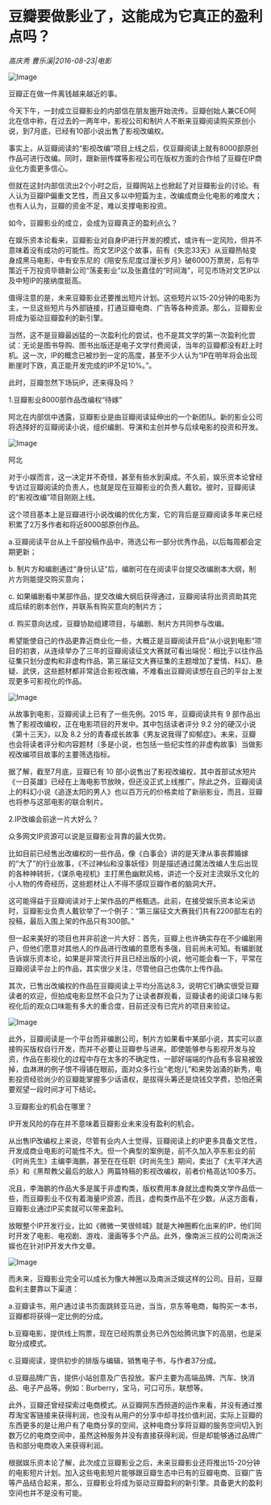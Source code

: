# 豆瓣要做影业了，这能成为它真正的盈利点吗？

*高庆秀 曹乐溪|2016-08-23|电影*

![Image](http://static.ylzbl.com/uploads/ueditor/php/upload/image/20170815/1502791526369241.jpeg)

豆瓣正在做一件离钱越来越近的事。

今天下午，一封成立豆瓣影业的内部信在朋友圈开始流传。豆瓣创始人兼CEO阿北在信中称，在过去的一两年中，影视公司和制片人不断来豆瓣阅读购买原创小说，到7月底，已经有10部小说出售了影视改编权。

事实上，从豆瓣阅读的“影视改编”项目上线之后，仅豆瓣阅读上就有8000部原创作品可进行改编。同时，跟新丽传媒等影视公司在版权方面的合作给了豆瓣在IP商业化方面更多信心。

但就在这封内部信流出2个小时之后，豆瓣网站上也掀起了对豆瓣影业的讨论。有人认为豆瓣IP偏重文艺性，而且又多以中短篇为主，改编成商业化电影的难度大；也有人认为，豆瓣的资金不足，难以支撑电影投资。

如今，豆瓣影业的成立，会成为豆瓣真正的盈利点么？

在娱乐资本论看来，豆瓣影业对自身IP进行开发的模式，或许有一定风险，但并不意味着没有成功的可能性。而文艺IP这个故事，前有《失恋33天》从豆瓣热帖变身成黑马电影，中有安东尼的《陪安东尼度过漫长岁月》破6000万票房，后有华策近千万投资毕赣新公司“荡麦影业”以及张嘉佳的“时间海”，可见市场对文艺IP以及中短IP的接纳度挺高。

值得注意的是，未来豆瓣影业还要推出短片计划。这些短片以15-20分钟的电影为主，一旦这些短片与外部链接，打通豆瓣电商、广告等各种资源。那么，豆瓣影业将成为驱动豆瓣盈利的新引擎。

当然，这不是豆瓣最凶猛的一次盈利化的尝试，也不是其文学的第一次盈利化尝试：无论是图书导购、图书出版还是电子文学付费阅读，当年的豆瓣都没有赶上时机。这一次，IP的概念已被炒到一定的高度，甚至不少人认为“IP在明年将会出现断崖时下跌，真正能开发完成的IP不足10%。”。

此时，豆瓣忽然下场玩IP，还来得及吗？

1.豆瓣影业8000部作品改编权“待嫁”

阿北在内部信中透露，豆瓣影业是由豆瓣阅读延伸出的一个新团队。新的影业公司将选择好的豆瓣阅读小说，组织编剧、导演和主创并参与后续电影的投资和开发。

![Image](http://p3.pstatp.com/large/321a000418ace7126e16)

阿北

对于小娱而言，这一决定并不奇怪，甚至有些水到渠成。不久前，娱乐资本论曾经专访过豆瓣阅读的负责人，也就是现在豆瓣影业的负责人戴钦。彼时，豆瓣阅读的“影视改编”项目刚刚上线。

这个项目基本上是豆瓣进行小说改编的优化方案，它的背后是豆瓣阅读多年来已经积累了2万多作者和将近8000部原创作品。

a.豆瓣阅读平台从上千部投稿作品中，筛选公布一部分优秀作品，以后每周都会定期更新；

b. 制片方和编剧通过“身份认证”后，编剧可在在阅读平台提交改编剧本大纲，制片方则能提交购买意向；

c. 如果编剧看中某部作品，提交改编大纲后获得通过，豆瓣阅读将出资资助其完成后续的剧本创作，并联系有购买意向的制片方；

d. 购买意向达成，豆瓣协助组建项目，与编剧、制片方共同参与改编。

希望能使自己的作品更靠近商业化一些，大概正是豆瓣阅读开启“从小说到电影”项目的初衷，从连续举办了三年的豆瓣阅读征文大赛就可看出端倪：相比于以往作品征集只划分虚构和非虚构作品，第三届征文大赛征集的主题增加了爱情、科幻、悬疑、武侠，这些题材都非常适合影视改编，不难看出豆瓣阅读想在自己的平台上发现更多可影视化的作品。

![Image](http://p1.pstatp.com/large/321200032c1e604df1b0)

从故事到电影，豆瓣阅读上已有了一些先例。2015 年，豆瓣阅读共有 9 部作品出售了影视改编权，正在电影项目的开发中。其中包括读者评分 9.2 分的硬汉小说《第十三天》，以及 8.2 分的青春成长故事《男友说我得了抑郁症》。未来，豆瓣也会将读者评分和内容题材（多是小说，也包括一些纪实性的非虚构故事）当做影视改编项目故事的主要筛选指标。

据了解，截至7月底，豆瓣已有 10 部小说售出了影视改编权，其中首部试水短片《一日英雄》已经在上海电影节放映，但还没正式上线推广。除此之外，豆瓣阅读上的科幻小说《追逐太阳的男人》也以百万元的价格卖给了新丽影业，而且，豆瓣也将参与这部电影的联合制片。

2.IP改编会前途一片大好么？

众多网文IP资源可以说是豆瓣影业背靠的最大优势。

比如目前已经售出改编权的一些作品，像《白事会》讲的是天津从事丧葬婚嫁的“大了”的行业故事，《不过神仙和没事妖怪》则是描述通过魔法改编人生后出现的各种神转折，《谋杀电视机》主打黑色幽默风格，讲述一个反对主流娱乐文化的小人物的传奇经历，这些题材让人不得不感叹豆瓣作者的脑洞大开。

这可能得益于豆瓣阅读对于上架作品的严格甄选。此前，在接受娱乐资本论采访时，豆瓣影业负责人戴钦举了一个例子：“第三届征文大赛我们共有2200部左右的投稿，最后入围上架的作品只有300部。”

但一起来美好的项目也并非前途一片大好：首先，豆瓣上也许确实存在不少编剧用户，但他们愿意对其他人的作品进行改编的意愿有多强，目前尚未可知。有编剧就告诉娱乐资本论，如果是非常流行并且已经出版的小说，他可能会看一下，平常在豆瓣阅读平台上的作品，其实很少关注，尽管他自己也偶尔上传作品。

其次，已售出改编权的作品在豆瓣阅读上平均分高达8.3，说明它们确实很受豆瓣读者的欢迎，但拍成电影显然不会只为了让读者群观看，豆瓣读者的阅读口味与影视化后的观众口味能有多大的重合度，目前还没有已完片的项目来验证。

![Image](http://p3.pstatp.com/large/320a00047ae68c1a51fd)

此外，豆瓣阅读是一个平台而非编剧公司，制片方如果看中某部小说，其实可以直接购买版权自行开发，而并不必要让豆瓣参与进来。即使能够参与影视开发与投资，作品在影视化的过程中存在太多的不确定性，一部好端端的作品有多容易被毁掉，血淋淋的例子恨不得铺在眼前。面对众多行业“老炮儿”和来势汹涌的新秀，电影投资经验尚少的豆瓣能掌握多少话语权，是拔得头筹还是烧钱交学费，恐怕还需要观望一段时间才可下结论。

3.豆瓣影业的机会在哪里？

IP开发风险的存在并不意味着豆瓣影业未来没有盈利的机会。

从出售IP改编权上来说，尽管有业内人士觉得，豆瓣阅读上的IP更多具备文艺性，开发成商业电影的可能性不大。但一个典型的案例是，前不久加入亭东影业的前《时尚先生》主编李海鹏，甚至在在任职《时尚先生》期间，卖出了《太平洋大逃杀》和《黑帮教父最后的敌人》两篇特稿的影视改编权，前者价格高达100多万。

况且，李海鹏的作品大多是属于非虚构类，版权费用本身就比虚构类文学作品低一些，而豆瓣影业不仅有着海量IP资源，而且，虚构类作品不在少数。从这方面看，豆瓣影业通过IP买卖就可以带来盈利。

放眼整个IP开发行业，比如《微微一笑很倾城》就是大神圈孵化出来的IP，他们同时开发了电影、电视剧、游戏、漫画等多个产品。此外，像南派三叔的公司南派泛娱也在针对IP开发大作文章。

![Image](http://p1.pstatp.com/large/320a00047ae4f1490244)

而未来，豆瓣影业完全可以成长为像大神圈以及南派泛娱这样的公司。目前，豆瓣盈利主要靠以下渠道：

a.豆瓣读书，用户通过读书页面跳转亚马逊，当当，京东等电商，每购买一本书，豆瓣都将获得一定比例的分成。

b.豆瓣电影，提供线上购票，现在已经购票业务已外包给腾讯旗下的高朋，也是采取分成模式。

c.豆瓣阅读，提供初步的排版与编辑，销售电子书，与作者37分成。

d.豆瓣品牌广告，提供小站创意及广告投放。客户主要为高端品牌、汽车、快消品、电子产品等。例如：Burberry，宝马，可口可乐，联想等。

此外，豆瓣还曾经探索过电商模式。从豆瓣网东西频道的运作来看，并没有通过推荐淘宝客链接来获得利润，也没有从用户的分享中却寻找价值利润，实际上豆瓣的东西更多的是让用户有了电商分享的空间，这种电商分享将豆瓣的服务空间切入到数万亿的电商空间中，虽然这种服务并没有直接获得利润，但是却能够通过品牌广告和部分电商收入来获得利润。

根据娱乐资本论了解，此次成立豆瓣影业之后，未来豆瓣影业还将推出15-20分钟的电影短片计划。加入这些电影短片能够跟豆瓣生态中已有的豆瓣电商、豆瓣广告等产品结合起来，那么，豆瓣影业将成为驱动豆瓣盈利的新引擎。具备更大的盈利空间也并不是没有可能。

